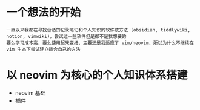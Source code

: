 # 一个想法的开始
    一直以来我都在寻找合适的记录笔记和个人知识的软件或方法 (obsidian, tiddlywiki, notion, vimwiki)，尝试过一些软件但是都不是我想要的
    要么学习成本高，要么使用起来变扭，主要还是我适应了 vim/neovim，所以为什么不继续在 vim 生态下尝试建立适合自己的方法

# 以 neovim 为核心的个人知识体系搭建
- neovim 基础
- 插件
